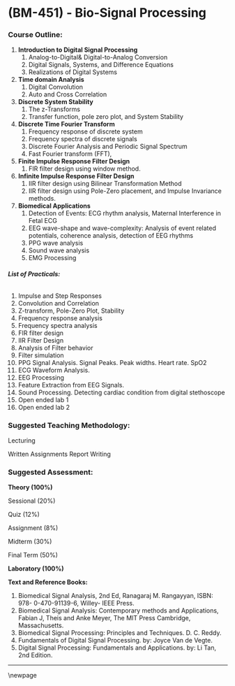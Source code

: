 # **(BM-451) - Bio-Signal Processing**



### **Course Outline:**
1. **Introduction to Digital Signal Processing**
   1. Analog-to-Digital& Digital-to-Analog Conversion
   1. Digital Signals, Systems, and Difference Equations
   1. Realizations of Digital Systems
1. **Time domain Analysis**
   1. Digital Convolution
   1. Auto and Cross Correlation
1. **Discrete System Stability**
   1. The z-Transforms
   1. Transfer function, pole zero plot, and System Stability
1. **Discrete Time Fourier Transform**
   1. Frequency response of discrete system
   1. Frequency spectra of discrete signals
   1. Discrete Fourier Analysis and Periodic Signal Spectrum
   1. Fast Fourier transform (FFT),
1. **Finite Impulse Response Filter Design**
   1. FIR filter design using window method.
1. **Infinite Impulse Response Filter Design**
   1. IIR filter design using Bilinear Transformation Method
   1. IIR filter design using Pole-Zero placement, and Impulse Invariance methods.
1. **Biomedical Applications**
   1. Detection of Events: ECG rhythm analysis, Maternal Interference in Fetal ECG
   1. EEG wave-shape and wave-complexity: Analysis of event related potentials, coherence analysis, detection of EEG rhythms
   1. PPG wave analysis
   1. Sound wave analysis
   1. EMG Processing
###### **List of Practicals:**
1. Impulse and Step Responses
1. Convolution and Correlation
1. Z-transform, Pole-Zero Plot, Stability
1. Frequency response analysis
1. Frequency spectra analysis
1. FIR filter design
1. IIR Filter Design
1. Analysis of Filter behavior
1. Filter simulation
1. PPG Signal Analysis. Signal Peaks. Peak widths. Heart rate. SpO2
1. ECG Waveform Analysis.
1. EEG Processing
1. Feature Extraction from EEG Signals.
1. Sound Processing. Detecting cardiac condition from digital stethoscope
1. Open ended lab 1
1. Open ended lab 2
### **Suggested Teaching Methodology:**
Lecturing

Written Assignments Report Writing
### **Suggested Assessment:**
**Theory (100%)**

Sessional (20%)

Quiz (12%)

Assignment (8%)

Midterm (30%)

Final Term (50%)

**Laboratory (100%)**

**Text and Reference Books:**

1. Biomedical Signal Analysis, 2nd Ed, Ranagaraj M. Rangayyan, ISBN: 978- 0-470-91139-6, Willey- IEEE Press.
1. Biomedical Signal Analysis: Contemporary methods and Applications, Fabian J, Theis and Anke Meyer, The MIT Press Cambridge, Massachusetts.
1. Biomedical Signal Processing: Principles and Techniques. D. C. Reddy.
1. Fundamentals of Digital Signal Processing. by: Joyce Van de Vegte.
1. Digital Signal Processing: Fundamentals and Applications. by: Li Tan, 2nd Edition.

___
\newpage